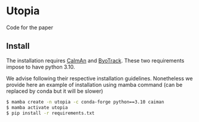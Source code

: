# Utopia
Code for the paper


## Install

The installation requires [CaImAn](https://github.com/flatironinstitute/CaImAn) and [ByoTrack](https://github.com/raphaelreme/byotrack). These two requirements impose to have python 3.10.

We advise following their respective installation guidelines. Nonetheless we provide here an example of installation using mamba command (can be replaced by conda but it will be slower)

```bash
$ mamba create -n utopia -c conda-forge python==3.10 caiman
$ mamba activate utopia
$ pip install -r requirements.txt
```

